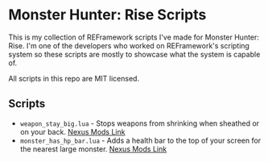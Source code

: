 # Monster Hunter: Rise Scripts
This is my collection of REFramework scripts I've made for Monster Hunter: Rise. I'm one of the developers who worked on REFramework's scripting system so these scripts are mostly to showcase what the system is capable of.

All scripts in this repo are MIT licensed.

## Scripts
* `weapon_stay_big.lua` - Stops weapons from shrinking when sheathed or on your back. [Nexus Mods Link](https://www.nexusmods.com/monsterhunterrise/mods/39)
* `monster_has_hp_bar.lua` - Adds a health bar to the top of your screen for the nearest large monster. [Nexus Mods Link](https://www.nexusmods.com/monsterhunterrise/mods/43)

